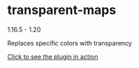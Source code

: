 # transparent-maps

1.16.5 - 1.20

Replaces specific colors with transparency

[Click to see the plugin in action](https://cerus.dev/img/transparent_maps_opt.gif)